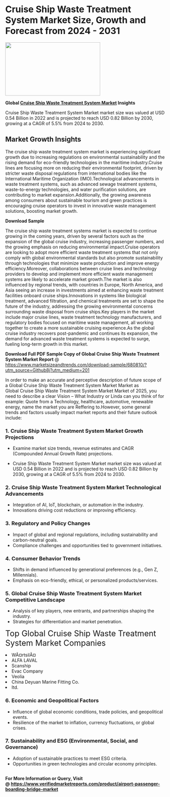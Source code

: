 <H1>Cruise Ship Waste Treatment System Market Size, Growth and Forecast from 2024 - 2031</H1><img class="aligncenter size-medium wp-image-584254" src="https://thirdeyenews.in/wp-content/uploads/2024/09/Global-Market-Research-300x168.jpeg" alt="" width="300" height="168" /><p><strong>Global&nbsp;<a href="https://www.marketsizeandtrends.com/download-sample/680810/?utm_source=Github8j?utm_medium=201">Cruise Ship Waste Treatment System Market</a> Insights</strong></p><p>Cruise Ship Waste Treatment System Market market size was valued at USD 0.54 Billion in 2022 and is projected to reach USD 0.82 Billion by 2030, growing at a CAGR of 5.5% from 2024 to 2030.</p><p><h2>Market Growth Insights</h2> <p>The cruise ship waste treatment system market is experiencing significant growth due to increasing regulations on environmental sustainability and the rising demand for eco-friendly technologies in the maritime industry.Cruise lines are focusing more on reducing their environmental footprint, driven by stricter waste disposal regulations from international bodies like the International Maritime Organization (IMO).Technological advancements in waste treatment systems, such as advanced sewage treatment systems, waste-to-energy technologies, and water purification solutions, are contributing to market expansion.Additionally, the growing awareness among consumers about sustainable tourism and green practices is encouraging cruise operators to invest in innovative waste management solutions, boosting market growth.</p> <p><strong>Download Sample</strong></p> <p>The cruise ship waste treatment systems market is expected to continue growing in the coming years, driven by several factors such as the expansion of the global cruise industry, increasing passenger numbers, and the growing emphasis on reducing environmental impact.Cruise operators are looking to adopt more efficient waste treatment systems that not only comply with global environmental standards but also promote sustainability through technologies that minimize waste production and improve energy efficiency.Moreover, collaborations between cruise lines and technology providers to develop and implement more efficient waste management systems are likely to accelerate market growth.The market is also influenced by regional trends, with countries in Europe, North America, and Asia seeing an increase in investments aimed at enhancing waste treatment facilities onboard cruise ships.Innovations in systems like biological treatment, advanced filtration, and chemical treatments are set to shape the future of the industry, addressing the growing environmental concerns surrounding waste disposal from cruise ships.Key players in the market include major cruise lines, waste treatment technology manufacturers, and regulatory bodies focused on maritime waste management, all working together to create a more sustainable cruising experience.As the global cruise industry recovers post-pandemic and continues its expansion, the demand for advanced waste treatment systems is expected to surge, fueling long-term growth in this market.</p> <p><span class=""><strong>Download Full PDF Sample Copy of Global Cruise Ship Waste Treatment System Market Report</strong> @ <a href="https://www.marketsizeandtrends.com/download-sample/680810/?utm_source=Github8j?utm_medium=201" target="_blank">https://www.marketsizeandtrends.com/download-sample/680810/?utm_source=Github8j?utm_medium=201</a></span></p><p>In order to make an accurate and perceptive description of future scope of a Global&nbsp;Cruise Ship Waste Treatment System Market Market as Global&nbsp;Cruise Ship Waste Treatment System Market Market of 2025, you need to describe a clear Vision &ndash; What Industry or Linda can you think of for example: Quote from a Technology, healthcare, automotive, renewable energy, name the market you are Reffering to.However, some general trends and factors usually impact market reports and their future outlook include:</p><h3>1.&nbsp;<strong>Cruise Ship Waste Treatment System Market Growth Projections</strong></h3><ul><li>Examine market size trends, revenue estimates and CAGR (Compounded Annual Growth Rate) projections.</li><li><p>Cruise Ship Waste Treatment System Market market size was valued at USD 0.54 Billion in 2022 and is projected to reach USD 0.82 Billion by 2030, growing at a CAGR of 5.5% from 2024 to 2030.</p></li></ul><h3>2.&nbsp;<strong>Cruise Ship Waste Treatment System Market Technological Advancements</strong></h3><ul><li>Integration of AI, IoT, blockchain, or automation in the industry.</li><li>Innovations driving cost reductions or improving efficiency.</li></ul><h3>3.&nbsp;<strong>Regulatory and Policy Changes</strong></h3><ul><li>Impact of global and regional regulations, including sustainability and carbon-neutral goals.</li><li>Compliance challenges and opportunities tied to government initiatives.</li></ul><h3>4.&nbsp;<strong>Consumer Behavior Trends</strong></h3><ul><li>Shifts in demand influenced by generational preferences (e.g., Gen Z, Millennials).</li><li>Emphasis on eco-friendly, ethical, or personalized products/services.</li></ul><h3>5.&nbsp;<strong>Global Cruise Ship Waste Treatment System Market Competitive Landscape</strong></h3><ul><li>Analysis of key players, new entrants, and partnerships shaping the industry.</li><li>Strategies for differentiation and market penetration.</li></ul><p data-pm-slice="1 1 []"><span style="color: inherit; font-family: inherit; font-size: 25px;">Top Global Cruise Ship Waste Treatment System Market Companies</span></p><div class="" data-test-id=""><p><li>WÃ¤rtsilÃ¤</li><li> ALFA LAVAL</li><li> Scanship</li><li> Evac Company</li><li> Veolia</li><li> China Deyuan Marine Fitting Co.</li><li>Itd.</li></p></div><h3>6.&nbsp;<strong>Economic and Geopolitical Factors</strong></h3><ul><li>Influence of global economic conditions, trade policies, and geopolitical events.</li><li>Resilience of the market to inflation, currency fluctuations, or global crises.</li></ul><h3>7.&nbsp;<strong>Sustainability and ESG (Environmental, Social, and Governance)</strong></h3><ul><li>Adoption of sustainable practices to meet ESG criteria.</li><li>Opportunities in green technologies and circular economy principles.</li></ul><h2><strong style="font-size: 14px;">For More Information or Query, Visit @&nbsp;</strong><a style="background-color: #ffffff; font-size: 14px;" href="https://www.marketsizeandtrends.com/report/cruise-ship-waste-treatment-system-market/" target="_blank">https://www.verifiedmarketreports.com/product/airport-passenger-boarding-bridge-market</a></h2>